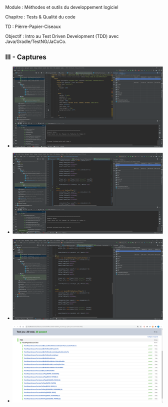 Module : Méthodes et outils du developpement logiciel

Chapitre : Tests & Qualité du code

TD : Pièrre-Papier-Ciseaux 

Objectif : Intro au Test Driven Development (TDD) avec Java/Gradle/TestNG/JaCoCo.

## III - Captures

- ![coverage1](public/uploads/coverage_1.png)

- ![coverage2](public/uploads/coverage_2.png)

- ![coverage3](public/uploads/coverage_3.png)

- ![Coverage Report](public/uploads/JaCoCoReport.png)

